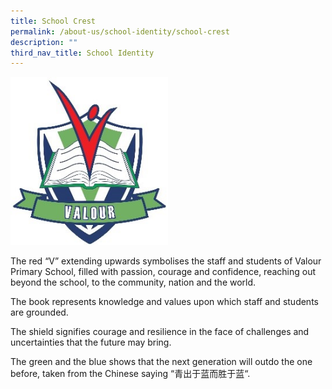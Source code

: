 ```yaml
---
title: School Crest
permalink: /about-us/school-identity/school-crest
description: ""
third_nav_title: School Identity
---
```

<img src="/images/School%20Crest.jpg" 
     style="width:50%">

The red “V” extending upwards symbolises the staff and students of Valour Primary School, filled with passion, courage and confidence, reaching out beyond the school, to the community, nation and the world. 

The book represents knowledge and values upon which staff and students are grounded. 

The shield signifies courage and resilience in the face of challenges and uncertainties that the future may bring. 

The green and the blue shows that the next generation will outdo the one before, taken from the Chinese saying “青出于蓝而胜于蓝“.